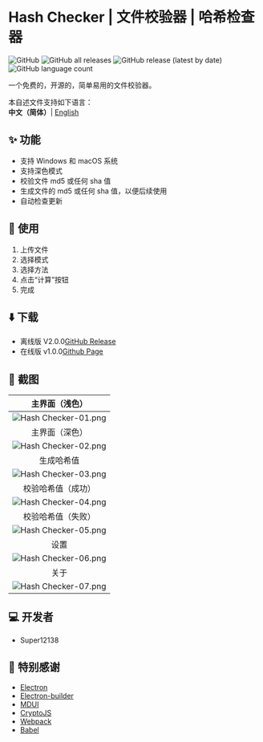 # Hash Checker | 文件校验器 | 哈希检查器
![GitHub](https://img.shields.io/github/license/Super12138/Hash-Checker?style=flat-square)
![GitHub all releases](https://img.shields.io/github/downloads/Super12138/Hash-Checker/total?style=flat-square)
![GitHub release (latest by date)](https://img.shields.io/github/v/release/Super12138/Hash-Checker?style=flat-square)
![GitHub language count](https://img.shields.io/github/languages/count/Super12138/Hash-Checker?style=flat-square)

一个免费的，开源的，简单易用的文件校验器。

本自述文件支持如下语言：
<br>
<strong>中文（简体）</strong>| [English](README_EN.md)

## ✨ 功能
- 支持 Windows 和 macOS 系统
- 支持深色模式
- 校验文件 md5 或任何 sha 值
- 生成文件的 md5 或任何 sha 值，以便后续使用
- 自动检查更新

## 📒 使用
1. 上传文件
2. 选择模式
3. 选择方法
4. 点击“计算”按钮
5. 完成

## ⬇️ 下载
- 离线版 V2.0.0[GitHub Release](https://github.com/Super12138/Hash-Checker/releases) 
- 在线版 v1.0.0[Github Page](https://super12138.github.io/Hash-Checker/)
## 📸 截图

|             主界面（浅色）          |
| :----------------------------------------------------------: |
|   ![Hash Checker-01.png](https://s2.loli.net/2023/06/30/qoWMl7spyhOGuCt.png) |
|             主界面（深色）          |
|   ![Hash Checker-02.png](https://s2.loli.net/2023/06/30/nXaENxWC6q8riAS.png) |
|             生成哈希值              |
|   ![Hash Checker-03.png](https://s2.loli.net/2023/06/30/FskYWonwH4eEQ1q.png) |
|             校验哈希值（成功）       |
|   ![Hash Checker-04.png](https://s2.loli.net/2023/06/30/a7iQfP93bLn1EuI.png) |
|             校验哈希值（失败）       |
|   ![Hash Checker-05.png](https://s2.loli.net/2023/06/30/aSPDYW6dyocktl8.png) |
|             设置                    |
|   ![Hash Checker-06.png](https://s2.loli.net/2023/06/30/IuAUpx5Zl12nfc6.png) |
|             关于                    |
|   ![Hash Checker-07.png](https://s2.loli.net/2023/06/30/KhWM5aHDVBt6T4r.png) |

## 💻 开发者
- Super12138

## 🚀 特别感谢
 - [Electron](https://www.electronjs.org/)
 - [Electron-builder](https://www.electron.build/)
 - [MDUI](https://github.com/zdhxiong/mdui)
 - [CryptoJS](https://github.com/brix/crypto-js)
 - [Webpack](https://webpackjs.org/)
 - [Babel](https://babel.dev/)

